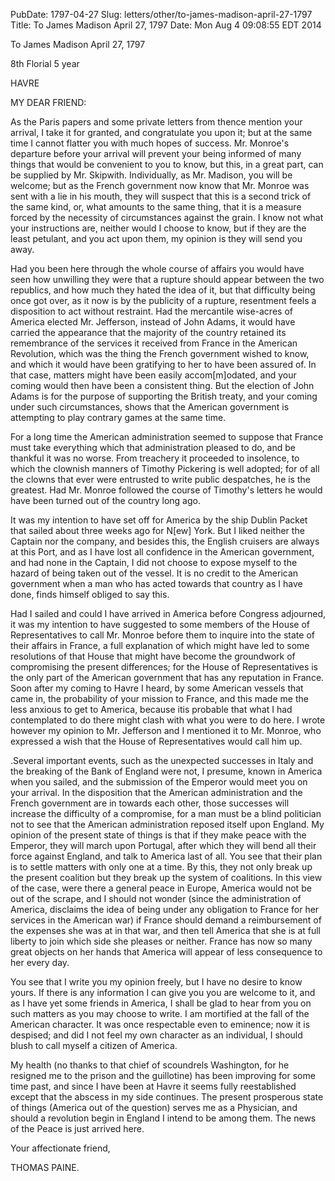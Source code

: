 PubDate: 1797-04-27
Slug: letters/other/to-james-madison-april-27-1797
Title: To James Madison  April 27, 1797
Date: Mon Aug  4 09:08:55 EDT 2014

   To James Madison  April 27, 1797

   8th Florial 5 year

   HAVRE

   MY DEAR FRIEND:

   As the Paris papers and some private letters from thence mention your
   arrival, I take it for granted, and congratulate you upon it; but at the
   same time I cannot flatter you with much hopes of success. Mr. Monroe's
   departure before your arrival will prevent your being informed of many
   things that would be convenient to you to know, but this, in a great part,
   can be supplied by Mr. Skipwith. Individually, as Mr. Madison, you will be
   welcome; but as the French government now know that Mr. Monroe was sent
   with a lie in his mouth, they will suspect that this is a second trick of
   the same kind, or, what amounts to the same thing, that it is a measure
   forced by the necessity of circumstances against the grain. I know not
   what your instructions are, neither would I choose to know, but if they
   are the least petulant, and you act upon them, my opinion is they will
   send you away.

   Had you been here through the whole course of affairs you would have seen
   how unwilling they were that a rupture should appear between the two
   republics, and how much they hated the idea of it, but that difficulty
   being once got over, as it now is by the publicity of a rupture,
   resentment feels a disposition to act without restraint. Had the
   mercantile wise-acres of America elected Mr. Jefferson, instead of John
   Adams, it would have carried the appearance that the majority of the
   country retained its remembrance of the services it received from France
   in the American Revolution, which was the thing the French government
   wished to know, and which it would have been gratifying to her to have
   been assured of. In that case, matters might have been easily
   accom[m]odated, and your coming would then have been a consistent thing.
   But the election of John Adams is for the purpose of supporting the
   British treaty, and your coming under such circumstances, shows that the
   American government is attempting to play contrary games at the same time.

   For a long time the American administration seemed to suppose that France
   must take everything which that administration pleased to do, and be
   thankful it was no worse. From treachery it proceeded to insolence, to
   which the clownish manners of Timothy Pickering is well adopted; for of
   all the clowns that ever were entrusted to write public despatches, he is
   the greatest. Had Mr. Monroe followed the course of Timothy's letters he
   would have been turned out of the country long ago.

   It was my intention to have set off for America by the ship Dublin Packet
   that sailed about three weeks ago for N[ew] York. But I liked neither the
   Captain nor the company, and besides this, the English cruisers are always
   at this Port, and as I have lost all confidence in the American
   government, and had none in the Captain, I did not choose to expose myself
   to the hazard of being taken out of the vessel. It is no credit to the
   American government when a man who has acted towards that country as I
   have done, finds himself obliged to say this.

   Had I sailed and could I have arrived in America before Congress
   adjourned, it was my intention to have suggested to some members of the
   House of Representatives to call Mr. Monroe before them to inquire into
   the state of their affairs in France, a full explanation of which might
   have led to some resolutions of that House that might have become the
   groundwork of compromising the present differences; for the House of
   Representatives is the only part of the American government that has any
   reputation in France. Soon after my coming to Havre I heard, by some
   American vessels that came in, the probability of your mission to France,
   and this made me the less anxious to get to America, because itis probable
   that what I had contemplated to do there might clash with what you were to
   do here. I wrote however my opinion to Mr. Jefferson and I mentioned it to
   Mr. Monroe, who expressed a wish that the House of Representatives would
   call him up.

   .Several important events, such as the unexpected successes in Italy and
   the breaking of the Bank of England were not, I presume, known in America
   when you sailed, and the submission of the Emperor would  meet you on your
   arrival. In the disposition that the American administration and the
   French government are in towards each other, those successes will increase
   the difficulty of a compromise, for a man must be a blind politician not
   to see that the American administration reposed itself upon England. My
   opinion of the present state of things is that if they make peace with the
   Emperor, they will march upon Portugal, after which they will bend all
   their force against England, and talk to America last of all. You see that
   their plan is to settle matters with only one at a time. By this, they not
   only break up the present coalition but they break up the system of
   coalitions. In this view of the case, were there a general peace in
   Europe, America would not be out of the scrape, and I should not wonder
   (since the administration of America, disclaims the idea of being under
   any obligation to France for her services in the American war) if France
   should demand a reimbursement of the expenses she was at in that war, and
   then tell America that she is at full liberty to join which side she
   pleases or neither. France has now so many great objects on her hands that
   America will appear of less consequence to her every day.

   You see that I write you my opinion freely, but I have no desire to know
   yours. If there is any information I can give you you are welcome to it,
   and as I have yet some friends in America, I shall be glad to hear from
   you on such matters as you may choose to write. I am mortified at the fall
   of the American character. It was once respectable even to eminence; now
   it is despised; and did I not feel my own character as an individual, I
   should blush to call myself a citizen of America.

   My health (no thanks to that chief of scoundrels Washington, for he
   resigned me to the prison and the guillotine) has been improving for some
   time past, and since I have been at Havre it seems fully reestablished
   except that the abscess in my side continues. The present prosperous state
   of things (America out of the question) serves me as a Physician, and
   should a revolution begin in England I intend to be among them. The news
   of the Peace is just arrived here.

   Your affectionate friend,

   THOMAS PAINE.

    
